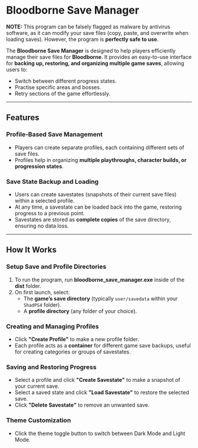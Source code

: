 # Bloodborne Save Manager  

**NOTE:** This program can be falsely flagged as malware by antivirus software, as it can modify your save files (copy, paste, and overwrite when loading saves). However, the program is **perfectly safe to use**.

The **Bloodborne Save Manager** is designed to help players efficiently manage their save files for **Bloodborne**. It provides an easy-to-use interface for **backing up, restoring, and organizing multiple game saves**, allowing users to:  

- Switch between different progress states.  
- Practise specific areas and bosses.  
- Retry sections of the game effortlessly.  

---

## Features  

### **Profile-Based Save Management**  
- Players can create separate profiles, each containing different sets of save files.  
- Profiles help in organizing **multiple playthroughs, character builds, or progression states**.  

### **Save State Backup and Loading**  
- Users can create savestates (snapshots of their current save files) within a selected profile.  
- At any time, a savestate can be loaded back into the game, restoring progress to a previous point.  
- Savestates are stored as **complete copies** of the save directory, ensuring no data loss.  

---

## How It Works  

### **Setup Save and Profile Directories**  
1. To run the program, run **bloodborne_save_manager.exe** inside of the **dist** folder.
2. On first launch, select:  
   - The **game’s save directory** (typically `user/savedata` within your `ShadPS4` folder).  
   - A **profile directory** (any folder of your choice).  

### **Creating and Managing Profiles**  
- Click **"Create Profile"** to make a new profile folder.  
- Each profile acts as a **container** for different game save backups, useful for creating categories or groups of savestates.  

### **Saving and Restoring Progress**  
- Select a profile and click **"Create Savestate"** to make a snapshot of your current save.  
- Select a saved state and click **"Load Savestate"** to restore the selected save.  
- Click **"Delete Savestate"** to remove an unwanted save.  

### **Theme Customization**  
- Click the theme toggle button to switch between Dark Mode and Light Mode.  
